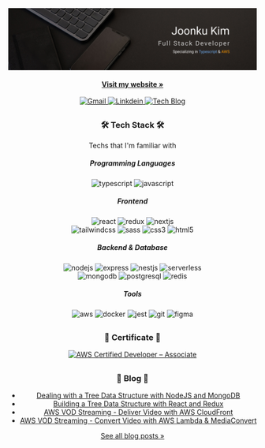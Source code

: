 <div align="center">
  <a href="https://joonku.net">
    <img src="/banner.png" alt="banner">
  </a>
  <div align="center">
    <br />
    <a href="https://joonku.net">
      <strong>Visit my website »</strong>
    </a>
    <br />
    <br />
    <a href="mailto:joonkudev@gmail.com">
      <img alt="Gmail" src="https://img.shields.io/badge/Gmail-EA4335?style=flat-square&logo=Gmail&logoColor=white" />
    </a>
    <a href="https://linkedin.com/in/joonku-kim">
      <img alt="Linkdein" src="https://img.shields.io/badge/Linkedin-0A66C2?style=flat-square&logo=Linkedin" />
    </a>
    <a href="https://blog.joonku.net">
      <img alt="Tech Blog" src="https://img.shields.io/badge/Tech Blog-1a1a1a?style=flat-square&logo=data:image/png;base64,iVBORw0KGgoAAAANSUhEUgAAABgAAAAYCAYAAADgdz34AAAACXBIWXMAAAsTAAALEwEAmpwYAAAAAXNSR0IArs4c6QAAAARnQU1BAACxjwv8YQUAAADwSURBVHgB7VXBDYMwDHSrDsAIjMAIbMIojAAjwASwAWwAG4QNYIM0FzVSqqqJG/CvJ1mE2OSwfRgiImVMC5m6vRZiuJMwxAkeIWdRFNQ0zcd+13XU9z1x8bVJZVlqB6WUNf8+z3NOo3kE/n7btnZvmiYZArw5sO97lOBUk7Msi8YkEZjM7HWeZ1Y8q0RYG1Xpuq5taS5vsg8QMA/n9wDah43jaGtvMqCqqljPJssUmRgyOZkCsVKdnkWGIOhPIvAPXdc1Gv9TiSBVN5OGYbhOpv6gA5ZlYUk1OK6P43j7Wt0aZcG4hj+G/y+TRbCRHLYnpVGoz48N03MAAAAASUVORK5CYII=" />
    </a>
  </div>
</div>

##

<h3 align="center">🛠 Tech Stack 🛠</h3>

<p align="center">Techs that I'm familiar with</p>

<div align="center">
  
  ##### Programming Languages  
  ![typescript](https://img.shields.io/badge/Typescript-3178C6.svg?&style=flat-square&logo=Typescript&logoColor=white)
  ![javascript](https://img.shields.io/badge/Javascript-F7DF1E.svg?&style=flat-square&logo=Javascript&logoColor=black)
  <br />
  ##### Frontend
  ![react](https://img.shields.io/badge/React-61DAF8.svg?&style=flat-square&logo=React&logoColor=black)
  ![redux](https://img.shields.io/badge/Redux-764ABC.svg?&style=flat-square&logo=Redux&logoColor=white)
  ![nextjs](https://img.shields.io/badge/Next.js-000000.svg?&style=flat-square&logo=Next.js&logoColor=white)
  <br />
  ![tailwindcss](https://img.shields.io/badge/Tailwind_CSS-06B6D4.svg?&style=flat-square&logo=TailwindCSS&logoColor=white)
  ![sass](https://img.shields.io/badge/Sass-CC6699.svg?&style=flat-square&logo=Sass&logoColor=white)
  ![css3](https://img.shields.io/badge/CSS3-1572B6.svg?&style=flat-square&logo=CSS3&logoColor=white)
  ![html5](https://img.shields.io/badge/HTML5-E34F26.svg?&style=flat-square&logo=HTML5&logoColor=white)
  <br />
  ##### Backend & Database
  ![nodejs](https://img.shields.io/badge/Node.js-339933.svg?&style=flat-square&logo=Node.js&logoColor=white)
  ![express](https://img.shields.io/badge/Express-000000.svg?&style=flat-square&logo=Express&logoColor=white)
  ![nestjs](https://img.shields.io/badge/NestJS-E0234E.svg?&style=flat-square&logo=NestJS&logoColor=white)
  ![serverless](https://img.shields.io/badge/Serverless-FD5750.svg?&style=flat-square&logo=Serverless&logoColor=white)
  <br />
  ![mongodb](https://img.shields.io/badge/MongoDB-47A248.svg?&style=flat-square&logo=MongoDB&logoColor=white)
  ![postgresql](https://img.shields.io/badge/PostgreSQL-4169E1.svg?&style=flat-square&logo=PostgreSQL&logoColor=white)
  ![redis](https://img.shields.io/badge/Redis-DC382D.svg?&style=flat-square&logo=Redis&logoColor=white)
  <br />
  ##### Tools
  ![aws](https://img.shields.io/badge/AWS-232F3E.svg?&style=flat-square&logo=Amazon+AWS&logoColor=white)
  ![docker](https://img.shields.io/badge/Docker-2496ED.svg?&style=flat-square&logo=Docker&logoColor=white)
  ![jest](https://img.shields.io/badge/Jest-C21325.svg?&style=flat-square&logo=Jest&logoColor=white)
  ![git](https://img.shields.io/badge/Git-F05032.svg?&style=flat-square&logo=Git&logoColor=white)
  ![figma](https://img.shields.io/badge/Figma-F24E1E.svg?&style=flat-square&logo=Figma&logoColor=white)
  
</div>

##

<h3 align="center">📜 Certificate 📜</h3>

<div align="center">
  
  <!--START_SECTION:badges-->
  [![AWS Certified Developer – Associate](https://images.credly.com/size/100x100/images/b9feab85-1a43-4f6c-99a5-631b88d5461b/image.png)](http://www.credly.com/badges/9728ee39-7a02-460a-b168-66ae5c4f44c0 "AWS Certified Developer – Associate")
  <!--END_SECTION:badges-->
  
</div>

##

<h3 align="center">📝 Blog 📝</h3>

<div align="center">

  <!-- BLOG-POST-LIST:START -->
  - [Dealing with a Tree Data Structure with NodeJS and MongoDB](https://blog.joonku.net/posts/tree-data-structure-with-nodejs-and-mongodb)
  - [Building a Tree Data Structure with React and Redux](https://blog.joonku.net/posts/tree-data-structure-with-react-and-redux)
  - [AWS VOD Streaming - Deliver Video with AWS CloudFront](https://blog.joonku.net/posts/aws-vod-streaming-deliver)
  - [AWS VOD Streaming - Convert Video with AWS Lambda &amp; MediaConvert](https://blog.joonku.net/posts/aws-vod-streaming-convert)
  <!-- BLOG-POST-LIST:END -->

  [See all blog posts »](https://blog.joonku.net)

</div>
  
